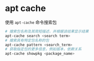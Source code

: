 # apt cache

使用 `apt-cache` 命令搜索包

```sh
# 搜索包名称及其简短描述，并根据该结果显示结果
apt-cache search <search term>
# 搜索具有特定包名称的包
apt-cache pattern <search_term>
# 获取指定包的更多信息，例如版本，依赖关系
apt-cache showpkg <package_name>
```
